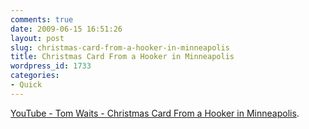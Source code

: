 ```yaml
---
comments: true
date: 2009-06-15 16:51:26
layout: post
slug: christmas-card-from-a-hooker-in-minneapolis
title: Christmas Card From a Hooker in Minneapolis
wordpress_id: 1733
categories:
- Quick
---
```


[YouTube - Tom Waits - Christmas Card From a Hooker in Minneapolis](http://www.youtube.com/watch?v=12qBoy2rhVw&feature=related).
